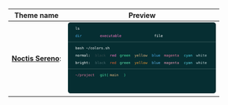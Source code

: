 |Theme name | Preview|
| --- | --- |
|**[Noctis Sereno](noctis_sereno.yaml)**:|<img src='previews/noctis_sereno.yaml.svg' width='300'>|